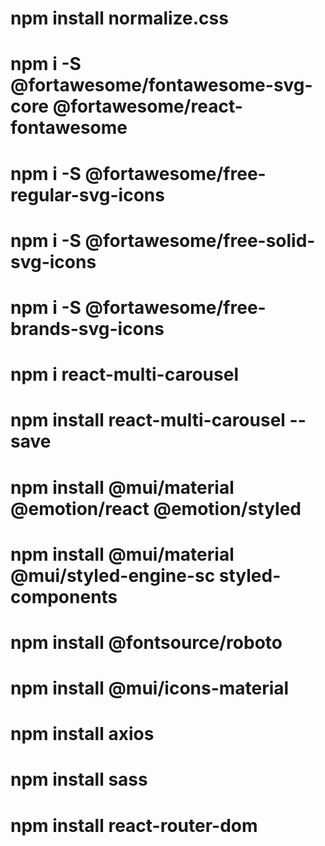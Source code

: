 # npm install normalize.css
# npm i -S @fortawesome/fontawesome-svg-core @fortawesome/react-fontawesome
# npm i -S @fortawesome/free-regular-svg-icons
# npm i -S @fortawesome/free-solid-svg-icons
# npm i -S @fortawesome/free-brands-svg-icons
# npm i react-multi-carousel
# npm install react-multi-carousel --save
# npm install @mui/material @emotion/react @emotion/styled
# npm install @mui/material @mui/styled-engine-sc styled-components
# npm install @fontsource/roboto
# npm install @mui/icons-material
# npm install axios
# npm install sass
# npm install react-router-dom
